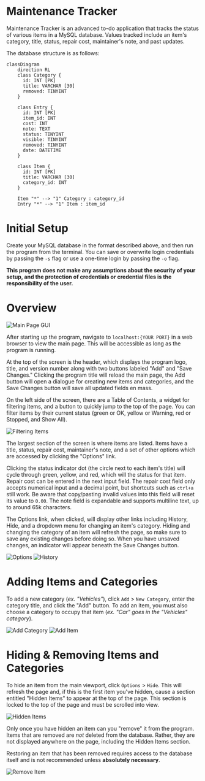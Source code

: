 # Maintenance Tracker

Maintenance Tracker is an advanced to-do application that tracks the status of various items in a MySQL database. Values tracked include an item's category, title, status, repair cost, maintainer's note, and past updates.

The database structure is as follows:

```mermaid
classDiagram
    direction RL
    class Category {
      id: INT [PK]
      title: VARCHAR [30]
      removed: TINYINT
    }

    class Entry {
      id: INT [PK]
      item_id: INT
      cost: INT
      note: TEXT
      status: TINYINT
      visible: TINYINT
      removed: TINYINT
      date: DATETIME
    }

    class Item {
      id: INT [PK]
      title: VARCHAR [30]
      category_id: INT
    }

    Item "*" --> "1" Category : category_id
    Entry "*" --> "1" Item : item_id
```

# Initial Setup

Create your MySQL database in the format described above, and then run the program from the terminal. You can save or overwrite login credentials by passing the `-s` flag or use a one-time login by passing the `-o` flag.

**This program does not make any assumptions about the security of your setup, and the protection of credentials or credential files is the responsibility of the user.**

# Overview

![Main Page GUI](../media/main.jpg)

After starting up the program, navigate to `localhost:{YOUR PORT}` in a web browser to view the main page. This will be accessible as long as the program is running.

At the top of the screen is the header, which displays the program logo, title, and version number along with two buttons labeled "Add" and "Save Changes." Clicking the program title will reload the main page, the Add button will open a dialogue for creating new items and categories, and the Save Changes button will save all updated fields en mass.

On the left side of the screen, there are a Table of Contents, a widget for filtering items, and a button to quickly jump to the top of the page. You can filter items by their current status (green or OK, yellow or Warning,  red or Stopped, and Show All).

![Filtering Items](../media/filter.jpg)

The largest section of the screen is where items are listed. Items have a title, status, repair cost, maintainer's note, and a set of other options which are accessed by clicking the "Options" link.

Clicking the status indicator dot (the circle next to each item's title) will cycle through green, yellow, and red, which will the status for that item. Repair cost can be entered in the next input field. The repair cost field only accepts numerical input and a decimal point, but shortcuts such as `ctrl+a` still work. Be aware that copy/pasting invalid values into this field will reset its value to `0.00`. The note field is expandable and supports multiline text, up to around 65k characters.

The Options link, when clicked, will display other links including History, Hide, and a dropdown menu for changing an item's category. Hiding and changing the category of an item will refresh the page, so make sure to save any existing changes before doing so. When you have unsaved changes, an indicator will appear beneath the Save Changes button.

![Options](../media/options.jpg)
![History](../media/history.jpg)

# Adding Items and Categories
To add a new category (*ex. "Vehicles"*), click `Add` > `New Category`, enter the category title, and click the "Add" button. To add an item, you must also choose a category to occupy that item (*ex. "Car" goes in the "Vehicles" category*).

![Add Category](../media/add_category.jpg)
![Add Item](../media/add_item.jpg)

# Hiding & Removing Items and Categories
To hide an item from the main viewport, click `Options` > `Hide`. This will refresh the page and, if this is the first item you've hidden, cause a section entitled "Hidden Items" to appear at the top of the page. This section is locked to the top of the page and must be scrolled into view.

![Hidden Items](../media/hidden.jpg)

Only once you have hidden an item can you "remove" it from the program. Items that are removed are *not* deleted from the database. Rather, they are not displayed anywhere on the page, including the Hidden Items section.

Restoring an item that has been removed requires access to the database itself and is not recommended unless **absolutely necessary**.

![Remove Item](../media/remove.jpg)
